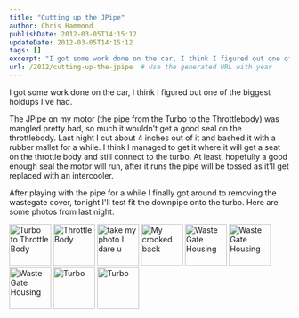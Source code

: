 ```yaml
---
title: "Cutting up the JPipe"
author: Chris Hammond
publishDate: 2012-03-05T14:15:12
updateDate: 2012-03-05T14:15:12
tags: []
excerpt: "I got some work done on the car, I think I figured out one of the biggest holdups I've had.  The JPipe on my motor (the pipe from the Turbo to the Throttlebody) was mangled pretty bad, so much it wouldn't get a good seal on the throttlebody. Last night I cut about 4 inches out of it and bashed it with a rubber mallet for a while. I think I managed to get it where it will get a seat on the throttle body and still connect to the turbo. At least, hopefully a good enough seal the motor will run, after it runs the pipe will be tossed as it'll get replaced with an intercooler."
url: /2012/cutting-up-the-jpipe  # Use the generated URL with year
---
```

<p>I got some work done on the car, I think I figured out one of the biggest holdups I've had.</p> <p>The JPipe on my motor (the pipe from the Turbo to the Throttlebody) was mangled pretty bad, so much it wouldn't get a good seal on the throttlebody. Last night I cut about 4 inches out of it and bashed it with a rubber mallet for a while. I think I managed to get it where it will get a seat on the throttle body and still connect to the turbo. At least, hopefully a good enough seal the motor will run, after it runs the pipe will be tossed as it'll get replaced with an intercooler.</p> <p>After playing with the pipe for a while I finally got around to removing the wastegate cover, tonight I'll test fit the downpipe onto the turbo. Here are some photos from last night.</p> <p><a style="text-decoration: none" target="_blank" href="https://www.flickr.com/photos/chammond/511680556/in/pool-341731@N21"><img height="75" alt="Turbo to Throttle Body" border="0" src="https://farm1.static.flickr.com/221/511680556_c649864acc_m.jpg" /> </a><a style="text-decoration: none" target="_blank" href="https://www.flickr.com/photos/chammond/511708451/in/pool-341731@N21"><img height="75" alt="Throttle Body" border="0" src="https://farm1.static.flickr.com/229/511708451_78d3f96434_m.jpg" /> </a><a style="text-decoration: none" target="_blank" href="https://www.flickr.com/photos/chammond/511682036/in/pool-341731@N21"><img height="75" alt="take my photo I dare u" border="0" src="https://farm1.static.flickr.com/222/511682036_db0f403f6c_m.jpg" /> </a><a style="text-decoration: none" target="_blank" href="https://www.flickr.com/photos/chammond/511709595/in/pool-341731@N21"><img height="75" alt="My crooked back" border="0" src="https://farm1.static.flickr.com/229/511709595_b07e5ace6a_m.jpg" /> </a><a style="text-decoration: none" target="_blank" href="https://www.flickr.com/photos/chammond/511683454/in/pool-341731@N21"><img height="75" alt="Waste Gate Housing" border="0" src="https://farm1.static.flickr.com/197/511683454_f833b66842_m.jpg" /> </a><a style="text-decoration: none" target="_blank" href="https://www.flickr.com/photos/chammond/511684156/in/pool-341731@N21"><img height="75" alt="Waste Gate Housing" border="0" src="https://farm1.static.flickr.com/217/511684156_4fd127c770_m.jpg" /> </a><a style="text-decoration: none" target="_blank" href="https://www.flickr.com/photos/chammond/511711777/in/pool-341731@N21"><img height="75" alt="Waste Gate Housing" border="0" src="https://farm1.static.flickr.com/225/511711777_41c134103c_m.jpg" /> </a><a style="text-decoration: none" target="_blank" href="https://www.flickr.com/photos/chammond/511712479/in/pool-341731@N21"><img height="75" alt="Turbo" border="0" src="https://farm1.static.flickr.com/229/511712479_b7e7c4c596_m.jpg" /> </a><a style="text-decoration: none" target="_blank" href="https://www.flickr.com/photos/chammond/511686158/in/pool-341731@N21"><img height="75" alt="Turbo" border="0" src="https://farm1.static.flickr.com/220/511686158_4201a02c4f_m.jpg" /></a></p>
